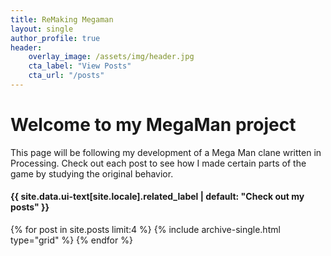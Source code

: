 ```yaml
---
title: ReMaking Megaman
layout: single
author_profile: true
header:
    overlay_image: /assets/img/header.jpg
    cta_label: "View Posts"
    cta_url: "/posts"
---
```

# Welcome to my MegaMan project

This page will be following my development of a Mega Man clane written in Processing. Check out each post to see how I made certain parts of the game by studying the original behavior.

<div>
      <h4>{{ site.data.ui-text[site.locale].related_label | default: "Check out my posts" }}</h4>
      <div class="grid__wrapper">
        {% for post in site.posts limit:4 %}
          {% include archive-single.html type="grid" %}
        {% endfor %}
      </div>
</div>
